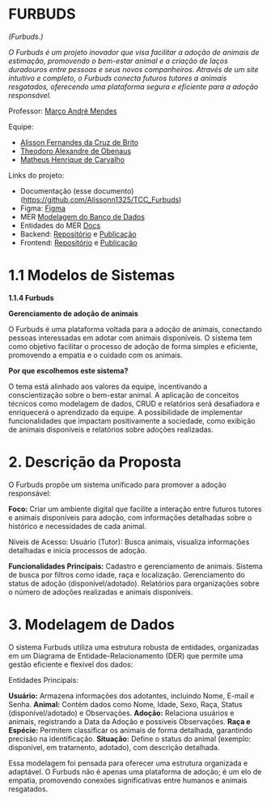 # FURBUDS
*(Furbuds.)*

*O Furbuds é um projeto inovador que visa facilitar a adoção de animais de estimação, promovendo o bem-estar animal e a criação de laços duradouros entre pessoas e seus novos companheiros. Através de um site intuitivo e completo, o Furbuds conecta futuros tutores a animais resgatados, oferecendo uma plataforma segura e eficiente para a adoção responsável.*

Professor: [Marco André Mendes](github.com/marcoandre)

Equipe:
- [Alisson Fernandes da Cruz de Brito](https://github.com/Alissonn1325)
- [Theodoro Alexandre de Obenaus](https://github.com/TheodoroObenaus)
- [Matheus Henrique de Carvalho](https://github.com/matheushmc)


Links do projeto:
-   Documentação (esse documento) (https://github.com/Alissonn1325/TCC_Furbuds)
-   Figma: [Figma](https://www.figma.com/design/8ks5T7OOtxIljzJCOaxUJE/Furbuds?node-id=0-1&t=V2DRtIPZv2nqXO8O-1)
-   MER [Modelagem do Banco de Dados](https://lucid.app/lucidchart/3baf4ee6-f10b-42f2-af4c-ccdd6d49230c/edit?viewport_loc=-1406%2C-1041%2C2732%2C1359%2C0_0&invitationId=inv_95117c15-7b3d-4fbe-a510-1704b52940a5)
-   Entidades do MER [Docs](https://docs.google.com/document/d/1XdQL67LzKjy9ODhD73SUlt1QdU1-629sLLCAz-fTP_o/edit?usp=sharing)
-   Backend: [Repositório](https://github.com/Alissonn1325/BackEnd-TCC) e [Publicação](https://backend-tcc-hb0p.onrender.com/)
-   Frontend: [Repositório](https://github.com/Alissonn1325/FrontEnd-TCC) e [Publicação](https://pi-frontend.herokuapp.com/)

# 1.1 Modelos de Sistemas

**1.1.4 Furbuds**

**Gerenciamento de adoção de animais**

O Furbuds é uma plataforma voltada para a adoção de animais, conectando pessoas interessadas em adotar com animais disponíveis. O sistema tem como objetivo facilitar o processo de adoção de forma simples e eficiente, promovendo a empatia e o cuidado com os animais.

**Por que escolhemos este sistema?**

O tema está alinhado aos valores da equipe, incentivando a conscientização sobre o bem-estar animal.
A aplicação de conceitos técnicos como modelagem de dados, CRUD e relatórios será desafiadora e enriquecerá o aprendizado da equipe.
A possibilidade de implementar funcionalidades que impactam positivamente a sociedade, como exibição de animais disponíveis e relatórios sobre adoções realizadas.


# 2. Descrição da Proposta
O Furbuds propõe um sistema unificado para promover a adoção responsável:

**Foco:** Criar um ambiente digital que facilite a interação entre futuros tutores e animais disponíveis para adoção, com informações detalhadas sobre o histórico e necessidades de cada animal.

Níveis de Acesso:
Usuário (Tutor): Busca animais, visualiza informações detalhadas e inicia processos de adoção.

**Funcionalidades Principais:**
Cadastro e gerenciamento de animais.
Sistema de busca por filtros como idade, raça e localização.
Gerenciamento do status de adoção (disponível/adotado).
Relatórios para organizações sobre o número de adoções realizadas e animais disponíveis.

# 3. Modelagem de Dados
O sistema Furbuds utiliza uma estrutura robusta de entidades, organizadas em um Diagrama de Entidade-Relacionamento (DER) que permite uma gestão eficiente e flexível dos dados:

Entidades Principais:

**Usuário:** Armazena informações dos adotantes, incluindo Nome, E-mail e Senha.
**Animal:** Contém dados como Nome, Idade, Sexo, Raça, Status (disponível/adotado) e Observações.
**Adoção:** Relaciona usuários e animais, registrando a Data da Adoção e possíveis Observações.
**Raça e Espécie:** Permitem classificar os animais de forma detalhada, garantindo precisão na identificação.
**Situação:** Define o status do animal (exemplo: disponível, em tratamento, adotado), com descrição detalhada.

Essa modelagem foi pensada para oferecer uma estrutura organizada e adaptável.
O Furbuds não é apenas uma plataforma de adoção; é um elo de empatia, promovendo conexões significativas entre humanos e animais resgatados.


<!--
# 4. Regras de negócio
(*Nessa parte a equipe deve descrever as regras de negócio que serão implementadas no sistema. O texto abaixo descreve o que essa etapa deve conter e pode ser apagado depois.*)

As **Regras de negócio** são orientações e restrições que ajudam a regular as operações de uma empresa. **Regras** foram criadas para **colaborar com o funcionamento**, seja da sociedade, de uma escola, de um jogo, etc. Não seria diferente nas organizações. Vamos abordar melhor sobre esse assunto. Entender o que são as regras de negócio, sua importância, como são aplicadas e
automatizadas na gestão por processo.

**4.1 O que são regras de negócio?**

Um negócio funciona por processos que, por sua vez, são formados por atividades relacionadas entre si.

As funções das áreas de compras, estoque, logística, finanças, vendas e marketing, por exemplo, compõem um processo de fornecimento de um produto ao cliente.

Dentro desses processos, existem regras que devem ser seguidas durante a execução das atividades, que ajudam a definir **COMO** as operações devem ser realizadas e gerenciadas, **POR QUEM**, **QUANDO**, **ONDE** e **POR QUÊ**.

Podemos dizer que as regras de negócio são **limites impostos às operações**, de forma que elas sigam corretamente em direção às políticas e aos objetivos da instituição.

**4.2 Regras para a criação de regras de negócio**

De maneira geral, as regras de negócio devem:
- Ser **simples**, isto é,  ter apenas uma função.
- Ser **completas**, com início, meio e fim.
- Ser possíveis de **mensurar** e **rastrear**.
- Estar em consonância com a **legislação**.
- Estar **atualizadas** e sempre **revisadas**.
- Refletir a **política** e os **valores** da organização.
- Ser **inteligíveis** para os colaboradores e envolvidos no processo.

**4.3 Por que ter regras de negócio?**

- **Padronização de processos:** padronizam os processos e auxiliam a fluirem de forma mais eficiente e automatizada.
- **Controle de processos:** auxiliam no controle de processos, pois falhas são identificadas e corrigidas mais rapidamente.
- **Tomada de decisão:** auxiliam na tomada de decisão e no cumprimento de estratégias pré-estabelecidas.

**4.4 Exemplos de regras de negócio**

- Em um controle de qualidade de granja, pode-se dizer que a cada 100 ovos impróprios para consumo, o lote será descartado.
- Em um banco, clientes com faturamento mensal de mais de R$ 25 mil e CPF sem restrições, serão atendidos pelo gerente Premium pessoa física.
- Para conclusão de licitações, devem ser feitos três orçamentos e o vencedor será sempre o de menor preço final.
- Em um processo de seleção de RH, o candidato só pode ser aprovado se tiver mais de 5 anos de experiência na área, diploma de pós-graduação, espanhol fluente e pretensão salarial abaixo de R$ 8.000,00.
- Em um processo de vendas, o vendedor só pode vender um produto se o cliente tiver mais de 18 anos, renda familiar acima de R$ 5.000,00 e não tiver restrições no CPF.
- Em um processo de compras, o fornecedor só pode ser contratado se tiver nota fiscal, certificado de qualidade e preço abaixo de R$ 10,00 por unidade.
- Em um processo de logística, o pedido só pode ser enviado se o cliente tiver mais de 18 anos, endereço de entrega no mesmo estado e não tiver restrições no CPF.

**4.5 Como escrever regras de negócio?**

- Número identificador.
- Nome da regra.
- Data de criação e data da última alteração para comparações e
controle.
- Nome dos Autores das versões.
- Número da versão (1, 2 etc).
- Dependências: insira o identificador das regras atreladas, às quais a regra em questão depende.
- Uma descrição detalhada para compreensão da regra.

**4.6 Exemplos de regras de negócio com formatação**

- **RN01 – Criação Comanda:** Para iniciar um atendimento no balcão, é necessário primeiro abrir uma nova comanda.
- **RN02 – Inserir Produtos Comanda:** Para inserir um produto na comanda, é necessário que o produto esteja cadastrado no sistema e que a quantia comprada seja acima de zero.
- **RN03 – Cadastro de Leitores:** Os leitores precisam fazer o cadastro para realizar o empréstimo.
- **RN04 – Realizar Empréstimo:** Para realizar o empréstimo, apenas leitores com cadastro e nenhuma multa em aberto.
- **RN05 – Registro de Empréstimo:** O gerente deve possuir acesso aos registros de empréstimos.
- **RN06 – Pagamento de Multa:** O leitor que passar de 15 dias com o livro deverá pagar a multa de um real por dia de atraso.
- **RN07 – Impressão de Orçamento:** Com as informações do
orçamento registradas, a atendente deve imprimir o orçamento e
repassar ao cliente para aprovação, e caso o cliente aprovar, a atendente deve solicitar a sua assinatura para aprovar a execução do serviço.
- **RN08 – Abertura de OS:** Com o atendimento aprovado pelo cliente, a atendente deverá inserir os dados do cliente e do orçamento em um novo documento, para registros internos, realizando a abertura da OS.
- **RN09 – Relatório de Fluxo de Caixa:** O relatório de fluxo de caixa será permitido somente para o administrador.

# 5. Requisitos funcionais
(*Nessa parte a equipe deve descrever os requisitos funcionais que serão implementados no sistema. O texto abaixo descreve o que essa etapa deve conter e pode ser apagado depois.*)

**5.1 O que são requisitos funcionais?**

Um requisito funcional é uma declaração de como um sistema deve se comportar. Define o que o sistema deve fazer para atender às necessidades ou expectativas do usuário. Os requisitos funcionais podem ser pensados ​como recursos que o usuário detecta.

Os requisitos funcionais são compostos de duas partes:
**função** e **comportamento**.

- A **função** é o que o sistema **faz**. Por exemplo: *“calcular imposto sobre vendas”*.
- O **comportamento** é **como** o sistema faz. Por exemplo: *“O sistema deve calcular o imposto sobre vendas multiplicando o preço de compra pela alíquota do imposto.”*.

**5.2 Tipos de requisitos funcionais**

Os requisitos funcionais podem ser classificados em:

- Regulamentos de Negócios
- Requisitos de Certificação
- Requisitos de relatório
- Funções Administrativas
- Níveis de autorização
- Rastreamento de auditoria
- Interfaces Externas
- Gestão de dados
- Requisitos Legais e Regulamentares

**5.3 Diretrizes para a elaboração de requisitos funcionais**

Cada requisito funcional precisa ser:

- **Específico** sobre o que o sistema deve fazer.
- **Mensurável** para que você possa dizer se o sistema está fazendo isso
- **Alcançável** dentro do prazo que você definiu
- **Relevante** para seus objetivos de negócios
- **Limitado** no tempo para que você possa
acompanhar o progresso

**5.4 Estrutura do requisito funcional**

Um requisito funcional deve ser estruturado da seguinte forma:

- **Nome do requisito funcional:** descrição do
requisito.
  - **Dados necessários:** dado 1, dado 2, dado 3.
  - **Usuários:** todos os níveis de usuário.

**5.4.1 Nome do requisito funcional**

**R.F. 99 - Nome do requisito funcional:** é o nome da função que o software terá. Sugerimos, por padronização, que tenha o prefixo R.F. (requisito funcional)
seguida da numeração, para melhor identificação do requisito, acrescido do formato *“Substantivo + onde será feita a ação”*.
Por exemplo:
- R.F. 01 - Registro de Funcionários
- R.F. 15 - Gerenciamento de consultas
- R.F. 04 - Débito em conta corrente

Deixe para definir as numerações ao final, tendo em vista que mudanças podem acontecer e não é prático sempre ficar reajustando os números.

**5.4.2 Descrição do requisito funcional**

**Descrição do requisito:** local para descrever a função deste requisito.

Sempre se preocupe em esclarecer dois pontos: o que o requisito faz e o motivo de sua existência. Isso é especialmente importante se a ação executada nesse requisito não for algo que já acontece naturalmente na empresa.
Um exemplo é um Registro de funcionários, que talvez não exista hoje mas para o software é necessário para viabilizar uma autenticação de
usuários. Outro exemplo é algo que faz sentido apenas para um  software, como a própria autenticação.

**5.4.3 Dados necessários**

**Dados necessários:** aqui devem ser colocados os nomes dos dados que serão usados para que esse requisito atenda o que precisa fazer.

Nas **entradas** e **processos**, em geral, são os dados que serão salvos (seja algo digitado pelo usuário ou captado do sistema, como a hora atual).

Já nas **saídas**, são os dados que serão exibidos em tela (sejam eles vindos diretamente do banco, ou criados por um cálculo ou busca na sessão do usuário).

**5.4.4 Usuários**

**Usuários:** aqui devem ser colocados os nomes dos usuários que terão acesso a esse requisito, conforme enumerados na descrição do sistema.

**5.4.5 Exemplo de requisito funcional**

- **R.F. 01 - Autenticação de usuário:** tem como propósito autenticar o acesso ao sistema, verificando se o usuário pode acessá-lo e, caso possa, o direcionando
para a página principal de seu perfil de acesso.
  - **Dados necessários:** login, senha, nível de permissão.
  - **Usuários:** todos os níveis de usuário.

**5.4.6 Organização dos requisitos funcionais**

As funcionalidades devem ser organizadas em: entradas, processos e saídas.

**Entradas:** São as funcionalidades que alimentarão o software com as informações essenciais para seu uso.

**Exemplos de entradas:**
- “**Registro de usuário**” (para permitir depois seu acesso ao software).
- “**Registro de paciente**” (que seria útil caso nosso software fosse ppara uma clínica, evitando registrar várias vezes os mesmos dados da pessoa a cada consulta e viabilizando um histórico de seus
atendimentos).

**Processos:** Em geral, englobam toda ação que executa cálculos, processamentos de tomada de decisão ou transforma dados em novos dados.

**Exemplos de processos:**
- “**Autenticação de usuário**”, que usará os dados de “**Registro de usuário**” em sua execução.
- “**Agendamento de consulta**”, que usará dados do “**Registro de paciente**” e talvez do “**Registro de funcionário**” em sua execução.

**Saídas:** São os relatórios, gráficos, impressões, etc., que utilizarem os dados do software para gerar informações pertinentes ao
negócio, mas sem intenção de alterá-los, apenas permitindo sua visualização e filtragem.

**Exemplos de saídas:**
- “Relatório de consultas por paciente”.
- Relatório de vendas”.
- “Log de usuários autenticados”.

Todos esses podem ser consideradas saídas, pois usam informações de entradas e processos de modo a mostrar informações relevantes ao
negócio. Lembre-se que, diferentemente das entradas e processos, aqui os dados necessários devem ser os que a tela exibirá.

**5.4.7 Exemplo de organização dos requisitos funcionais**

(_A seguir, um exemplo de organização de requisitos funcionais, com entradas, processos e saídas._)

**Entradas:**

- **R.F. 01 - Nome do requisito funcional:** descrição do requisito.
  - **Dados necessários:** dado 1, dado 2, dado 3.
  - **Usuários:** todos os níveis de usuário.

- **R.F. 02 - Nome do requisito funcional:** descrição do requisito.
  - **Dados necessários:** dado 1, dado 2, dado 3.
  - **Usuários:** todos os níveis de usuário.

**Processamento:**

- **R.F. 03 - Nome do requisito funcional:** descrição do requisito.
  - **Dados necessários:** dado 1, dado 2, dado 3.
  - **Usuários:** todos os níveis de usuário.

- **R.F. 04 - Nome do requisito funcional:** descrição do requisito.
  - **Dados necessários:** dado 1, dado 2, dado 3.
  - **Usuários:** todos os níveis de usuário.

**Saídas:**

- **R.F. 05 - Nome do requisito funcional:** descrição do requisito.
  - **Dados necessários:** dado 1, dado 2, dado 3.
  - **Usuários:** todos os níveis de usuário.

- **R.F. 06 - Nome do requisito funcional:** descrição do requisito.
  - **Dados necessários:** dado 1, dado 2, dado 3.
  - **Usuários:** todos os níveis de usuário.

# 6. Requisitos não funcionais

Requisitos não funcionais (**RNFs**) são as restrições impostas a um sistema que definem seus atributos de qualidade.

Eles geralmente são indicados por adjetivos como **segurança**, **desempenho** e **escalabilidade**.

**6.1 Categorias de requisitos não funcionais**

Os requisitos não funcionais são importantes porque ajudam a garantir que o sistema atenda às necessidades do usuário.

Os Requisitos Não Funcionais explicam as limitações e restrições do sistema a ser projetado. **Esses requisitos não têm nenhum
impacto na funcionalidade do aplicativo.** Além disso, existe uma prática comum de subclassificar os requisitos não funcionais em várias categorias:

- Interface de Usuário
- Confiabilidade
- Segurança
- Atuação
- Manutenção

Os requisitos não funcionais podem ser divididos em duas categorias:

1. **Atributos de qualidade:** Estas são as características do sistema que determinam sua qualidade geral. Exemplos de atributos de qualidade incluem segurança, desempenho e usabilidade.
2. **Restrições:** Estas são as limitações impostas ao sistema.
Exemplos de restrições incluem tempo, recursos e ambiente.

**6.2 Vantagens dos requisitos não funcionais**

Os requisitos não funcionais ajudam a garantir que o sistema seja:

1. Adaptado às necessidades do usuário.
2. Adequado à finalidade.
3. Escalável, seguro e confiável.
4. Fácil de usar e manter.

**6.3 Exemplos de requisitos não funcionais**

Aqui estão alguns exemplos de requisitos não funcionais:
1. **Segurança**: O sistema deve ser protegido contra acesso não
autorizado.
2. **Atuação**: O sistema deve ser capaz de lidar com o número necessário
de usuários sem qualquer degradação no desempenho.
3. **Escalabilidade**: O sistema deve ser capaz de aumentar ou diminuir
conforme necessário.
4. **Disponibilidade**: O sistema deve estar disponível quando necessário.
5. **Manutenção**: O sistema deve ser fácil de manter e atualizar.
6. **Portabilidade**: O sistema deve ser capaz de rodar em diferentes
plataformas com alterações mínimas.
7. **Confiabilidade**: O sistema deve ser confiável e atender aos requisitos
do usuário.
8. **Usabilidade**: O sistema deve ser fácil de usar e entender.
9. **Compatibilidade**: O sistema deve ser compatível com outros sistemas.
10. **Conformidade**: O sistema deve cumprir todas as leis e regulamentos
aplicáveis.

**6.4 Exemplo de organização dos requisitos não funcionais**

(_A seguir, um exemplo de organização de requisitos não funcionais._)

**Requisitos não funcionais:**

- **R.N.F. 01 - Nome do requisito não funcional:** descrição do requisito.
- **R.N.F. 02 - Nome do requisito não funcional:** descrição do requisito.

**Exemplos de requisitos não funcionais:**


**Sistema de Padaria**:
- **R.N.F. 01 - Navegador homologado:** O sistema deverá ser homologado para os navegadores Google Chrome e Mozilla Firefox.
- **R.N.F. 02 - Processador:** É recomendado para o sistema  no mínimo um processador Intel i3, similar ou superior a geração 7100 ou AMD Ryzen 3 da geração similar ou superior ao 3100, para que o servidor funcione em sua melhor performance.
- **R.N.F. 03 - Memória RAM:** é recomendável que o sistema possua no mínimo 2GB de RAM para melhor performance.
- **R.N.F. 04 - Arquitetura:** Será utilizada a arquitetiura MVC para o desenvolvimento do sistema, com uso de uma API REST para comunicação com o banco de dados.
- **R.N.F. 05 - Banco de dados:** O sistema será implementado com o banco de dados MySQL.
- **R.N.F. 06 - Conexão com banco de dados:** Para conexão com o banco de dados, o sistema utilizará a ferramenta de MySQL Connector.
- **R.N.F. 07 - Implementação:** O sistema deverá ser desenvolvido com linguagem Python, Javascript, HTML5, CSS3 e SQL.
- **R.N.F. 08 - Segurança:** Ficará a critério do responsável do estabelecimento a segurança dos acessos ao sistema, tendo consciência das pessoas que possua permissão para acesso.
- **R.N.F. 09 - Ambiente de Desenvolvimento Integrado (IDE):** Para criação do sistema, será utilizado o editor de texto Visual Studio Code.
- **R.N.F. 10 - Disponibilidade:** O sistema irá atender 99% do tempo de uso, somente ocorreria problemas de cadastro, remoção, inserção ou alteração em casos de falta de rede ou energia.
- **R.N.F. 11 - Legais:** O sistema deve atender às exigências da LGPD (Leis Gerais da Proteção de Dados).

**Sistema de Ordem de Serviço:**
- **R.N.F. 01 - Navegadores homologados:** o sistema deverá ser homologado para os navegadores Google Chrome e Mozilla Firefox.
- **R.N.F. 02 - Tecnologia Front-end:** Para a exibição em front-end, o software utilizará o CSS3 e o HTML5, além do framework Vue.js.
- **R.N.F. 03- Tecnologia Back-end:** O software será desenvolvido pela linguagem de programação Python, com o framework Django e a API REST com Django REST Framework.
- **R.N.F. 04 - Interoperabilidade:** O banco de dados será o MySQL, com a linguagem SQL de banco, sendo todo produzido através do MySQL Workbench .
- **R.N.F. 05 - Forma de uso do software:** O sistema por fazer parte de um ambiente interno, provavelmente será utilizado de acordo com as horas de trabalho da empresa, mas estará ativo 24 horas por dia em 7 dias por semana.
- **R.N.F. 06 - Desempenho:** Para a utilização correta e com uma qualidade e eficiência melhor, é recomendado que se use o SO mais atualizado, com recursos de hardware equivalentes a um processador intel i3 5°Gen ou semelhante, e 8GB de memória RAM, assim como os navegadores homologados.
- **R.N.F. 07- Autenticação:** Para realizar o acesso ao sistema é necessário ter um usuário de autenticação criado pelo administrador, além da possibilidade de solicitar um envio de redefinição de senha.
- **R.N.F. 08 - Web Server:** O servidor web utilizado será o Apache Tomcat, nas versões mais atualizadas.
- **R.N.F. 09 - Níveis de segurança:** O software terá diferentes tipos de acesso para cada tipo de login, tendo as permissões ideais a função de cada um.

**6.6 Conclusão**

Requisitos não funcionais são essenciais para qualquer sistema. Eles ajudam a garantir que o sistema atenda às necessidades do usuário e seja capaz de funcionar como pretendido.

É importante considerar cuidadosamente todos os requisitos não funcionais antes de projetar e desenvolver um sistema.
Eles ajudam a garantir que o sistema atenda às necessidades do usuário e seja capaz de funcionar como pretendido.

# 7. Diagrama de Caso de Uso

**7.1 Introdução**

O diagrama de caso de uso é uma ferramenta de modelagem que descreve o comportamento de um sistema a partir da perspectiva do usuário. Ele é usado para capturar os requisitos funcionais de um sistema.

- Especificam a visão externa do sistema.
- Descrevem como o sistema é percebido por seus usuários.
- Descrevem as interações entre os usuários e o sistema.

![Diagrama de Caso de Uso](img/dcu1.png "Diagrama de Caso de Uso")

**Os casos de uso:**
- Descrevem como os **usuários interagem com o sistema** (as funcionalidades do sistema)
- Facilitam a **organização dos requisitos** de um sistema.
- Dão uma **visão externa** do sistema
- O conjunto de casos de uso deve ser capaz de comunicar a **funcionalidade** e o **comportamento** do sistema para o cliente.
- Descrevem **o que** o sistema faz, mas **não** especificam **como** isso deve ser feito.

**7.2 Elementos do diagrama de caso de uso**

7.2.1 **Atores**

- Representam os papéis desempenhados por **elementos externos** ao sistema
  - Ex: humano (usuário), dispositivo de hardware ou outro sistema (cliente)
- Elementos que **interagem** com o sistema

Notação:

![Atores Notação](img/dcu_atores_notacao.png "Atores Notação")

**Exemplo: Loja de CDs**

**Identificando os atores**
- Uma loja de CDs possui discos para venda. Um cliente pode comprar uma quantidade ilimitada de discos para isto ele deve se dirigir à loja.
- A loja possui um **atendente** cuja função é atender os clientes durante a venda dos discos. A loja também possui um **gerente** cuja função é administrar o estoque para que não faltem discos. Além disso é ele quem dá folga ao atendente, ou seja, ele também atende os clientes durante a venda dos discos.

![Identificando os atores](img/dcu_identificando_atores.png "Identificando os atores")

**E o cliente?**
- Não é ator pois ele **não interage** com o sistema!

**7.2.2 Casos de uso**

- Representam **funcionalidades** do sistema (requisitos funcionais).
- São iniciados por **atores** ou por outros casos de uso.

> **Dica**: nomeie os casos de uso com **verbos** no **infinitivo**.

Notação:

![Casos de uso Notação](img/dcu_casos_de_uso_notacao.png "Casos de uso Notação")

**Exemplo: Loja de CDs**

**Identificando os casos de uso**

- Uma loja de CDs possui discos para venda. Um cliente pode comprar uma quantidade ilimitada de discos para isto ele deve se dirigir à loja. A loja possui um atendente cuja função é atender os clientes durante a **venda dos discos**.
- A loja também possui um gerente cuja função é **administrar o estoque** para que não faltem discos. Além disso é ele quem dá folga ao atendente, ou seja, ele também atende os clientes durante a **venda dos discos**.

![Identificando os casos de uso](img/dcu_identificando_casos_de_uso.png "Identificando os casos de uso")

**7.2.3 Relacionamentos**

**7.2.3.1 Relacionamento de associação**

- Indica que um ator **participa** de um caso de uso, ou seja, o ator **interage** (comunica-se) com o caso de uso.
- É representado por uma **linha sólida**.
- Um ator pode se relacionar com **um ou mais casos de uso**.

> Dicas:
> - Não use setas nas linhas de associação.
> - Associações não representam fluxo de informação.

![Relacionamento de associação](img/dcu_relacionamento_de_associacao.png "Relacionamento de associação")

**Exemplo: Loja de CDs**

**Identificando os relacionamentos de associação**

- Uma loja de CDs possui discos para venda. Um cliente pode comprar uma quantidade ilimitada de discos para isto ele deve se dirigir à loja. A loja possui um _atendente_ cuja função é atender os clientes durante a **venda dos discos**.
- A loja também possui um _gerente_ cuja função é **administrar o estoque** para que não faltem discos. Além disso é ele quem dá folga ao _atendente_, ou seja, ele também atende os clientes durante a **venda dos discos**.

![Identificando os relacionamentos de associação](img/dcu_identificando_relacionamentos_de_associacao.png "Identificando os relacionamentos de associação")

**7.2.3.2 Relacionamento de generalização/especialização**

**Generalização de atores**

- Quando dois ou mais atores podem se **comunicar com o mesmo conjunto de casos de uso**.
- Indica que um ator **herda** as características de outro ator.
– Um filho (herdeiro) pode se comunicar com todos os casos de uso que seu pai se comunica.

> **Dica:** coloque os herdeiros **embaixo**.

**Notação:**

![Relacionamento de generalização/especialização de atores - notação](img/dcu_relacionamento_de_generalizacao_especializacao_notacao_de_atores.png "Relacionamento de generalização/especialização de atores - notação")

**Exemplo: Loja de CDs**

**Identificando os relacionamentos de generalização/especialização de atores**

![Identificando os relacionamentos de generalização/especialização de atores](img/dcu_identificando_relacionamentos_de_generalizacao_especializacao_de_atores.png "Identificando os relacionamentos de generalização/especialização de atores")

**Generalização de casos de uso**

– O caso de uso filho herda o comportamento e o significado do caso de uso pai.
– O caso de uso filho pode incluir ou sobrescrever o comportamento do caso de uso pai.
– O caso de uso filho pode substituir o caso de uso pai em qualquer lugar que ele apareça.

> **Dica:** deve ser aplicada quando uma condição resulta na definição de
diversos fluxos alternativos.

Notação:

![Relacionamento de generalização/especialização de casos de uso - notação](img/dcu_relacionamento_de_generalizacao_especializacao_notacao_de_casos_de_uso.png "Relacionamento de generalização/especialização de casos de uso - notação")

**Exemplo: Loja de CDs**

**Identificando os relacionamentos de generalização/especialização de casos de uso**

**Novos requisitos:**

- As vendas podem ser **à vista** ou **a prazo**. Em ambos os casos o estoque é
atualizado e uma nota fiscal, entregue ao consumidor.
- No caso de uma **venda à vista**, clientes cadastrados na loja e que compram mais de 5 CDs de uma só vez ganham um desconto de 1% para cada ano de cadastro.
- No caso de uma **venda a prazo**, ela pode ser parcelada em 2 pagamentos com um
acréscimo de 20%. As vendas a prazo podem ser pagas no **cartão** ou no **boleto**.
  - Para pagamento com **boleto**, são gerados boletos bancários que são entregues ao cliente e armazenados no sistema para lançamento posterior no caixa.
  - Para pagamento com **cartão**, os clientes com mais de 10 anos de cadastro na loja ganham o mesmo desconto das compras à vista.

![Identificando os relacionamentos de generalização/especialização de casos de uso](img/dcu_identificando_relacionamentos_de_generalizacao_especializacao_de_casos_de_uso.png "Identificando os relacionamentos de generalização/especialização de casos de uso")

**Identificando mais relacionamentos de generalização/especialização de casos de uso**

![Identificando mais relacionamentos de generalização/especialização de casos de uso](img/dcu_identificando_mais_relacionamentos_de_generalizacao_especializacao_de_casos_de_uso.png "Identificando mais relacionamentos de generalização/especialização de casos de uso")

**7.2.3.3 Relacionamento de dependência**

**Extensão**

- Representa uma variação/extensão do comportamento do caso de uso base.
- O caso de uso estendido só é executado sob certas circunstâncias.
- Separa partes obrigatórias de partes opcionais.
  - Partes obrigatórias: caso de uso base.
  - Partes opcionais: caso de uso estendido.
- Fatorar comportamentos variantes do sistema (podendo reusar este comportamento
em outros casos de uso).

**Notação:**

![Relacionamento de dependência (extensão) - notação](img/dcu_relacionamento_de_dependencia_extensao_notacao.png "Relacionamento de dependência (extensão) - notação")

**Exemplo: Loja de CDs**

**Identificando os relacionamentos de dependência (extensão)**

**Novos requisitos:**
- No caso de uma venda à vista, clientes cadastrados na loja e que compram mais
de 5 CDs de uma só vez ganham um **desconto** de 1% para cada ano de cadastro.
- No caso de uma venda a prazo...
  - ...Para pagamento com cartão, os clientes com mais de 10 anos de cadastro na loja ganham o mesmo **desconto** das compras à vista.

![Identificando os relacionamentos de dependência (extensão)](img/dcu_identificando_relacionamentos_de_dependencia_extensao.png "Identificando os relacionamentos de dependência (extensão)")

**Inclusão**

- Evita repetição ao fatorar uma atividade
comum a dois ou mais casos de uso.
- Um caso de uso pode incluir vários casos de uso.

**Notação:**

![Relacionamento de dependência (inclusão) - notação](img/dcu_relacionamento_de_dependencia_inclusao_notacao.png "Relacionamento de dependência (inclusão) - notação")

**Exemplo: Loja de CDs**

**Novos requisitos:**
Para efetuar vendas ou administrar estoque, atendentes e gerentes terão que **validar** suas respectivas senhas de
acesso ao sistema.

![Identificando os relacionamentos de dependência (inclusão)](img/dcu_identificando_relacionamentos_de_dependencia_inclusao.png "Identificando os relacionamentos de dependência (inclusão)")

**7.2.4 Fronteira do sistema**

- Elemento opcional (mas essencial para um bom
entendimento).
- Serve para definir a área de atuação do sistema, ou seja, seus limites.

**Identificando a fronteira do sistema**

![Identificando a fronteira do sistema](img/dcu_identificando_a_fronteira_do_sistema.png "Identificando a fronteira do sistema")

---


 -->
